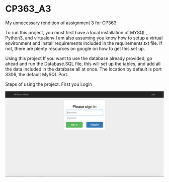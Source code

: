 # CP363_A3
My unnecessary rendition of assignment 3 for CP363


To run this project, you must first have a local installation of MYSQL, Python3, and virtualenv
I am also assuming you know how to setup a virtual environment and install requirements included in the requirements.txt file.
If not, there are plenty resources on google on how to get this set up.

Using this project
If you want to use the database already provided, go ahead and run the Database.SQL file, this will set up the tables, and add all the data included in the database all at once. The location by default is port 3306, the default MySQL Port.

Steps of using the project.
First you Login

![Alt text](img/login.png?raw=true "Login")
